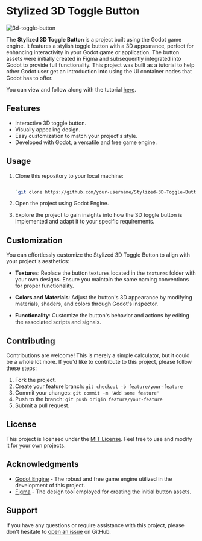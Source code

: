 # Stylized 3D Toggle Button
![3d-toggle-button](https://github.com/jsonify/3D-Toggle-Button/assets/1201529/3c94257c-3a30-4a1e-ba07-52256cac65a4)


The **Stylized 3D Toggle Button** is a project built using the Godot game engine. It features a stylish toggle button with a 3D appearance, perfect for enhancing interactivity in your Godot game or application. The button assets were initially created in Figma and subsequently integrated into Godot to provide full functionality. This project was built as a tutorial to help other Godot user get an introduction into using the UI container nodes that Godot has to offer.

You can view and follow along with the tutorial [here](#).

## Features

*   Interactive 3D toggle button.
*   Visually appealing design.
*   Easy customization to match your project's style.
*   Developed with Godot, a versatile and free game engine.

## Usage

1.  Clone this repository to your local machine:
    
    ```bash
    
    `git clone https://github.com/your-username/Stylized-3D-Toggle-Button.git`
    
2.  Open the project using Godot Engine.
    
3.  Explore the project to gain insights into how the 3D toggle button is implemented and adapt it to your specific requirements.
    

## Customization

You can effortlessly customize the Stylized 3D Toggle Button to align with your project's aesthetics:

*   **Textures**: Replace the button textures located in the `textures` folder with your own designs. Ensure you maintain the same naming conventions for proper functionality.
    
*   **Colors and Materials**: Adjust the button's 3D appearance by modifying materials, shaders, and colors through Godot's inspector.
    
*   **Functionality**: Customize the button's behavior and actions by editing the associated scripts and signals.
    

## Contributing

Contributions are welcome! This is merely a simple calculator, but it could be a whole lot more. If you'd like to contribute to this project, please follow these steps:

1. Fork the project.
2. Create your feature branch: `git checkout -b feature/your-feature`
3. Commit your changes: `git commit -m 'Add some feature'`
4. Push to the branch: `git push origin feature/your-feature`
5. Submit a pull request.

## License

This project is licensed under the [MIT License](LICENSE.md). Feel free to use and modify it for your own projects.

## Acknowledgments

*   [Godot Engine](https://godotengine.org/) - The robust and free game engine utilized in the development of this project.
*   [Figma](https://www.figma.com/) - The design tool employed for creating the initial button assets.

## Support

If you have any questions or require assistance with this project, please don't hesitate to [open an issue](https://github.com/your-username/Stylized-3D-Toggle-Button/issues) on GitHub.
